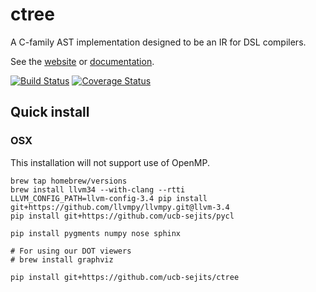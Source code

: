 ctree
=====

A C-family AST implementation designed to be an IR for DSL compilers.

See the [website](http://ucb-sejits.github.io/ctree/) or [documentation](https://ucb-sejits.github.com/ctree-docs/index.html).

[![Build Status](https://travis-ci.org/ucb-sejits/ctree.png?branch=master)](https://travis-ci.org/ucb-sejits/ctree)
[![Coverage Status](https://coveralls.io/repos/ucb-sejits/ctree/badge.png)](https://coveralls.io/r/ucb-sejits/ctree)

Quick install
-------------
### OSX
This installation will not support use of OpenMP.
```shell
brew tap homebrew/versions
brew install llvm34 --with-clang --rtti
LLVM_CONFIG_PATH=llvm-config-3.4 pip install git+https://github.com/llvmpy/llvmpy.git@llvm-3.4
pip install git+https://github.com/ucb-sejits/pycl

pip install pygments numpy nose sphinx

# For using our DOT viewers
# brew install graphviz

pip install git+https://github.com/ucb-sejits/ctree
```
